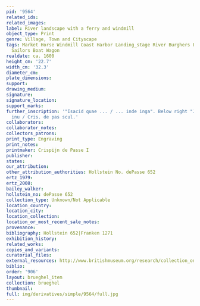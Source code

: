 ```yaml
---
pid: '9564'
related_ids: 
related_images: 
label: River landscape with a ferry and windmill
object_type: Print
genre: Village, Town and Cityscape
tags: Market Horse Windmill Coast Harbor Landing_stage River Burghers Fishermen Merchants
  Sailors Boat Wagon
realdate: ca. 1600
height_cm: '22.7'
width_cm: '32.3'
diameter_cm: 
plate_dimensions: 
support: 
drawing_medium: 
signature: 
signature_location: 
support_marks: 
further_inscription: '"Isacid quae ... / ... inde inga". Below right "Joan. Breu.
  inu / Cris. de pas scul.'
collaborators: 
collaborator_notes: 
collectors_patrons: 
print_type: Engraving
print_notes: 
printmaker: Crispijn de Passe I
publisher: 
states: 
our_attribution: 
other_attribution_authorities: Hollstein No. dePasse 652
ertz_1979: 
ertz_2008: 
bailey_walker: 
hollstein_no: dePasse 652
collection_type: Unknown/Not Applicable
location_country: 
location_city: 
location_collection: 
location_or_most_recent_sale_notes: 
provenance: 
bibliography: Hollstein 652|Franken 1271
exhibition_history: 
related_works: 
copies_and_variants: 
curatorial_files: 
external_resources: http://www.britishmuseum.org/research/collection_online/collection_object_details.aspx?assetId=127734001&objectId=1543481&partId=1
biblio: 
order: '906'
layout: brueghel_item
collection: brueghel
thumbnail: 
full: img/derivatives/simple/9564/full.jpg
---
```

